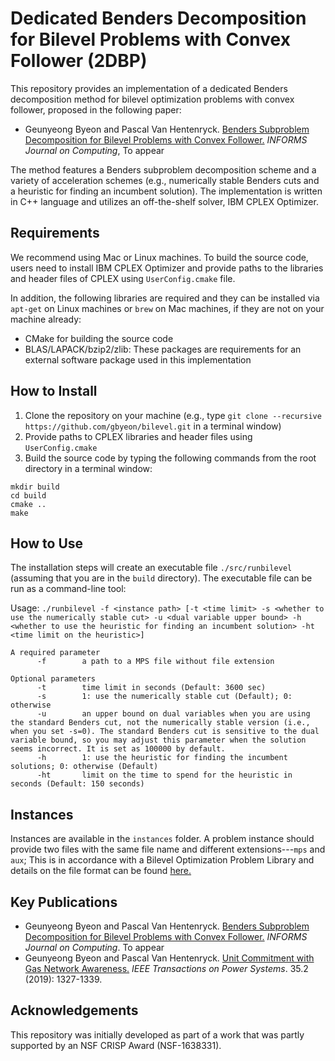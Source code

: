 # Dedicated Benders Decomposition for Bilevel Problems with Convex Follower (2DBP)
  
This repository provides an implementation of a dedicated Benders decomposition method for bilevel optimization problems with convex follower, proposed in the following paper:

- Geunyeong Byeon and Pascal Van Hentenryck. [Benders Subproblem Decomposition for Bilevel Problems with Convex Follower.](https://arxiv.org/pdf/1801.03520) *INFORMS Journal on Computing*, To appear

The method features a Benders subproblem decomposition scheme and a variety of acceleration schemes (e.g., numerically stable Benders cuts and a heuristic for finding an incumbent solution). The implementation is written in C++ language and utilizes an off-the-shelf solver, IBM CPLEX Optimizer. 

## Requirements
We recommend using Mac or Linux machines. To build the source code, users need to install IBM CPLEX Optimizer and provide paths to the libraries and header files of CPLEX using `UserConfig.cmake` file.

In addition, the following libraries are required and they can be installed via `apt-get` on Linux machines or `brew` on Mac machines, if they are not on your machine already:
- CMake for building the source code
- BLAS/LAPACK/bzip2/zlib: These packages are requirements for an external software package used in this implementation

## How to Install
1. Clone the repository on your machine (e.g., type `git clone --recursive https://github.com/gbyeon/bilevel.git` in a terminal window)
2. Provide paths to CPLEX libraries and header files using `UserConfig.cmake`
3. Build the source code by typing the following commands from the root directory in a terminal window:
```
mkdir build
cd build
cmake ..
make
```

## How to Use
The installation steps will create an executable file `./src/runbilevel` (assuming that you are in the `build` directory).
The executable file can be run as a command-line tool: 

Usage: `./runbilevel -f <instance path> [-t <time limit> -s <whether to use the numerically stable cut> -u <dual variable upper bound> -h <whether to use the heuristic for finding an incumbent solution> -ht <time limit on the heuristic>]
`

```
A required parameter
      -f        a path to a MPS file without file extension
```
```
Optional parameters
      -t        time limit in seconds (Default: 3600 sec)
      -s        1: use the numerically stable cut (Default); 0: otherwise
      -u        an upper bound on dual variables when you are using the standard Benders cut, not the numerically stable version (i.e., when you set -s=0). The standard Benders cut is sensitive to the dual variable bound, so you may adjust this parameter when the solution seems incorrect. It is set as 100000 by default.
      -h        1: use the heuristic for finding the incumbent solutions; 0: otherwise (Default)
      -ht       limit on the time to spend for the heuristic in seconds (Default: 150 seconds)
```
## Instances
Instances are available in the `instances` folder. A problem instance should provide two files with the same file name and different extensions---`mps` and `aux`; This is in accordance with a Bilevel Optimization Problem Library and details on the file format can be found [here.](https://coral.ise.lehigh.edu/data-sets/bilevel-instances/)

## Key Publications
- Geunyeong Byeon and Pascal Van Hentenryck. [Benders Subproblem Decomposition for Bilevel Problems with Convex Follower.](https://arxiv.org/pdf/1801.03520) *INFORMS Journal on Computing*. To appear
- Geunyeong Byeon and Pascal Van Hentenryck. [Unit Commitment with Gas Network Awareness.](https://ieeexplore.ieee.org/abstract/document/8844828) *IEEE Transactions on Power Systems*. 35.2 (2019): 1327-1339.

## Acknowledgements
This repository was initially developed as part of a work that was partly supported by an NSF CRISP Award (NSF-1638331).
